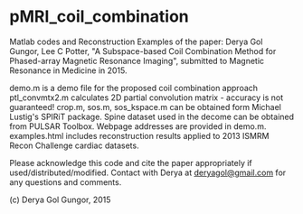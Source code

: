 # pMRI_coil_combination
Matlab codes and Reconstruction Examples of the paper:
Derya Gol Gungor, Lee C Potter, "A Subspace-based Coil Combination Method for Phased-array Magnetic Resonance Imaging", submitted to Magnetic Resonance in Medicine in 2015.

demo.m is a demo file for the proposed coil combination approach 
ptl_convmtx2.m calculates 2D partial convolution matrix - accuracy is not guaranteed!
crop.m, sos.m, sos_kspace.m can be obtained form Michael Lustig's SPIRiT package. 
Spine dataset used in the decome can be obtained from PULSAR Toolbox. Webpage addresses are provided in demo.m. 
examples.html includes reconstruction results applied to 2013 ISMRM Recon Challenge cardiac datasets. 

Please acknowledge this code and cite the paper appropriately if used/distributed/modified. 
Contact with Derya at deryagol@gmail.com for any questions and comments. 

(c) Derya Gol Gungor, 2015
